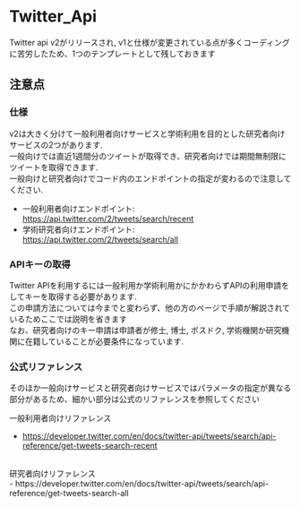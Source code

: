 # Twitter_Api

Twitter api v2がリリースされ, v1と仕様が変更されている点が多くコーディングに苦労したため、1つのテンプレートとして残しておきます

## 注意点

### 仕様
v2は大きく分けて一般利用者向けサービスと学術利用を目的とした研究者向けサービスの2つがあります.<br>
一般向けでは直近1週間分のツイートが取得でき、研究者向けでは期間無制限にツイートを取得できます.<br>
一般向けと研究者向けでコード内のエンドポイントの指定が変わるので注意してください.

- 一般利用者向けエンドポイント: https://api.twitter.com/2/tweets/search/recent
- 学術研究者向けエンドポイント: https://api.twitter.com/2/tweets/search/all

### APIキーの取得
Twitter APIを利用するには一般利用か学術利用かにかかわらずAPIの利用申請をしてキーを取得する必要があります.<br>
この申請方法については今までと変わらず、他の方のページで手順が解説されているためここでは説明を省きます<br>
なお、研究者向けのキー申請は申請者が修士, 博士, ポスドク, 学術機関か研究機関に在籍していることが必要条件になっています.

### 公式リファレンス
そのほか一般向けサービスと研究者向けサービスではパラメータの指定が異なる部分があるため、細かい部分は公式のリファレンスを参照してください<br>

一般利用者向けリファレンス<br>
- https://developer.twitter.com/en/docs/twitter-api/tweets/search/api-reference/get-tweets-search-recent
<br>
研究者向けリファレンス<br>
- https://developer.twitter.com/en/docs/twitter-api/tweets/search/api-reference/get-tweets-search-all
